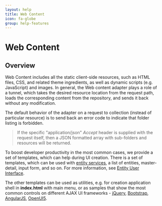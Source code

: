 ```yaml
---
layout: help
title: Web Content
icon: fa-globe
group: help-features
---
```


Web Content
===

Overview
---

Web Content includes all the static client-side resources, such as HTML files, CSS, and related theme ingredients, as well as dynamic scripts (e.g. JavaScript) and images. In general, the Web content adapter plays a role of a tunnel, which takes the desired resource location from the request path, loads the corresponding content from the repository, and sends it back without any modification.

The default behavior of the adapter on a request to collection (instead of particular resource) is to send back an error code to indicate that folder listing is forbidden. 

> If the specific "application/json" *Accept* header is supplied with the request itself, then a JSON formatted array with sub-folders and resources will be returned.

To boost developer productivity in the most common cases, we provide a set of templates, which can help during UI creation. There is a set of templates, which can be used with [entity services](entity_service.html), a list of entities, master-detail, input form, and so on. For more information, see [Entity User Interface](../samples/entity_ui.html).

The other templates can be used as utilities, e.g. for creation application shell in **index.html** with main menu, or as samples that show the most common controls on different AJAX UI frameworks - 
[jQuery](http://jquery.com/), [Bootstrap](http://getbootstrap.com/), [AngularJS](https://angularjs.org/), [OpenUI5](http://sap.github.io/openui5/).
